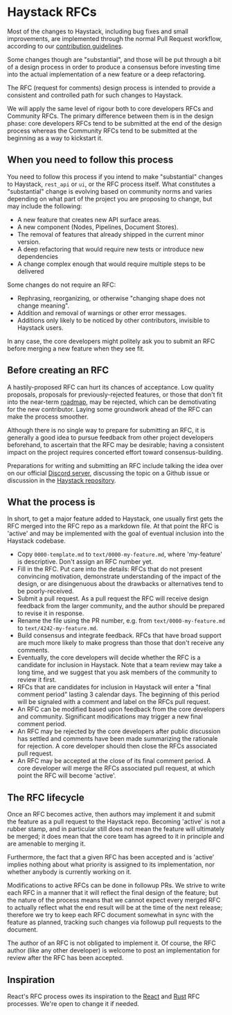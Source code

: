 # Haystack RFCs

Most of the changes to Haystack, including bug fixes and small improvements,
are implemented through the normal Pull Request workflow, according to our
[contribution guidelines](../CONTRIBUTING.md).

Some changes though are "substantial", and those will be put through a bit
of a design process in order to produce a consensus before investing time
into the actual implementation of a new feature or a deep refactoring.

The RFC (request for comments) design process is intended to provide a
consistent and controlled path for such changes to Haystack.

We will apply the same level of rigour both to core developers RFCs and
Community RFCs. The primary difference between them is in the design phase:
core developers RFCs tend to be submitted at the end of the design process
whereas the Community RFCs tend to be submitted at the beginning as a way
to kickstart it.

## When you need to follow this process

You need to follow this process if you intend to make "substantial" changes to
Haystack, `rest_api` or `ui`, or the RFC process itself. What constitutes a
"substantial" change is evolving based on community norms and varies depending
on what part of the project you are proposing to change, but may include the following:

- A new feature that creates new API surface areas.
- A new component (Nodes, Pipelines, Document Stores).
- The removal of features that already shipped in the current minor version.
- A deep refactoring that would require new tests or introduce new dependencies
- A change complex enough that would require multiple steps to be delivered

Some changes do not require an RFC:

- Rephrasing, reorganizing, or otherwise "changing shape does not change meaning".
- Addition and removal of warnings or other error messages.
- Additions only likely to be noticed by other contributors, invisible to Haystack users.

In any case, the core developers might politely ask you to submit an RFC before merging
a new feature when they see fit.

## Before creating an RFC

A hastily-proposed RFC can hurt its chances of acceptance. Low quality proposals, proposals
for previously-rejected features, or those that don't fit into the near-term
[roadmap](https://github.com/orgs/deepset-ai/projects/3), may be rejected, which can be
demotivating for the new contributor. Laying some groundwork ahead of the RFC can make the
process smoother.

Although there is no single way to prepare for submitting an RFC, it is generally a good idea
to pursue feedback from other project developers beforehand, to ascertain that the RFC may be
desirable; having a consistent impact on the project requires concerted effort toward
consensus-building.

Preparations for writing and submitting an RFC include talking the idea over on our official
[Discord server](https://haystack.deepset.ai/community/join), discussing the topic on a Github
issue or discussion in the [Haystack repository](https://github.com/deepset-ai/haystack).

## What the process is

In short, to get a major feature added to Haystack, one usually first gets the RFC merged into
the RFC repo as a markdown file. At that point the RFC is 'active' and may be implemented with
the goal of eventual inclusion into the Haystack codebase.

- Copy `0000-template.md` to `text/0000-my-feature.md`, where 'my-feature' is descriptive. Don't assign an RFC number yet.
- Fill in the RFC. Put care into the details: RFCs that do not present convincing motivation, demonstrate understanding of the impact of the design, or are disingenuous about the drawbacks or alternatives tend to be poorly-received.
- Submit a pull request. As a pull request the RFC will receive design feedback from the larger community, and the author should be prepared to revise it in response.
- Rename the file using the PR number, e.g. from `text/0000-my-feature.md` to `text/4242-my-feature.md`.
- Build consensus and integrate feedback. RFCs that have broad support are much more likely to make progress than those that don't receive any comments.
- Eventually, the core developers will decide whether the RFC is a candidate for inclusion in Haystack. Note that a team review may take a long time, and we suggest that you ask members of the community to review it first.
- RFCs that are candidates for inclusion in Haystack will enter a "final comment period" lasting 3 calendar days. The beginning of this period will be signaled with a comment and label on the RFCs pull request.
- An RFC can be modified based upon feedback from the core developers and community. Significant modifications may trigger a new final comment period.
- An RFC may be rejected by the core developers after public discussion has settled and comments have been made summarizing the rationale for rejection. A core developer should then close the RFCs associated pull request.
- An RFC may be accepted at the close of its final comment period. A core developer will merge the RFCs associated pull request, at which point the RFC will become 'active'.

## The RFC lifecycle

Once an RFC becomes active, then authors may implement it and submit the feature as a pull request
to the Haystack repo. Becoming 'active' is not a rubber stamp, and in particular still does not mean
the feature will ultimately be merged; it does mean that the core team has agreed to it in principle
and are amenable to merging it.

Furthermore, the fact that a given RFC has been accepted and is 'active' implies nothing about what
priority is assigned to its implementation, nor whether anybody is currently working on it.

Modifications to active RFCs can be done in followup PRs. We strive to write each RFC in a manner that
it will reflect the final design of the feature; but the nature of the process means that we cannot
expect every merged RFC to actually reflect what the end result will be at the time of the next release;
therefore we try to keep each RFC document somewhat in sync with the feature as planned, tracking such
changes via followup pull requests to the document.

The author of an RFC is not obligated to implement it. Of course, the RFC author (like any other developer)
is welcome to post an implementation for review after the RFC has been accepted.

## Inspiration

React's RFC process owes its inspiration to the [React](https://github.com/reactjs/rfcs) and
[Rust](https://github.com/rust-lang/rfcs) RFC processes. We're open to change it if needed.